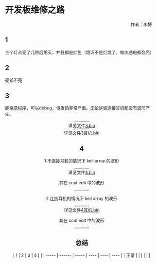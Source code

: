 # 开发板维修之路

<p align="right">作者：李博&ensp;&ensp;&ensp;</p>

## 1


三个灯点亮了几秒后熄灭，并且都是红色（熄灭不是灯烧了，每次通电都会亮）

## 2

亮都不亮

## 3

能烧录程序，可以debug，但发热非常严重。无论是否连接耳机都没有波形产生。

<center>
<img src="C:\Users\Administrator\AppData\Roaming\Typora\typora-user-images\image-20210802102632548.png" alt="image-20210802102632548" style="zoom:25%;" />
<center/>

<center>
详见文件<a href=file:///C:\Users\Administrator\Desktop\维修>3.bin</a>
<center/>

<center>
<img src="C:\Users\Administrator\AppData\Roaming\Typora\typora-user-images\image-20210802103344162.png" alt="image-20210802103344162" style="zoom:25%;" />
<center/>

<center>
详见文件<a href=file:///C:\Users\Administrator\Desktop\维修>3耳机.bin</a>
<center/>


## 4

1.不连接耳机的情况下 keil array 的波形


<center>
<img src="C:\Users\Administrator\AppData\Roaming\Typora\typora-user-images\image-20210731162100872.png" alt="image-20210731162100872" style="zoom: 25%;" />
<center/>

<center>
详见文件<a href=file:///C:\Users\Administrator\Desktop\维修>4.bin</a>
<center/>

其在 cool edit 中的波形

<center>
<img src="C:\Users\Administrator\AppData\Roaming\Typora\typora-user-images\image-20210731162719504.png" alt="image-20210731162719504" style="zoom: 25%;" />
<center/>

2.连接耳机的情况下 keil array 的波形

<center>
<img src="C:\Users\Administrator\AppData\Roaming\Typora\typora-user-images\image-20210731162217718.png" alt="image-20210731162217718" style="zoom:25%;" />
<center/>

<center>
详见文件<a href=file:///C:\Users\Administrator\Desktop\维修>4耳机.bin</a>
<center/>

其在 cool edit 中的波形

<center>
<img src="C:\Users\Administrator\AppData\Roaming\Typora\typora-user-images\image-20210731162918458.png" alt="image-20210731162918458" style="zoom:25%;" />
<center/>


## 总结


|  1 |   2   |    3   |   4   |     |
| ----- | ------ | ----- | ---- | ---- | ---- |
|   正常 |       |      |         |       |      |